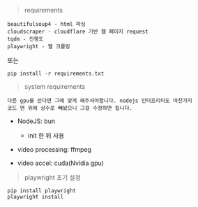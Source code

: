 > requirements

```
beautifulsoup4 - html 파싱
cloudscraper - cloudflare 기반 웹 페이지 request
tqdm - 진행도
playwright - 웹 크롤링
```

또는

```
pip install -r requirements.txt
```

> system requirements

```
다른 gpu를 쓴다면 그에 맞게 해주셔야합니다. nodejs 인터프리터도 마찬가지
코드 맨 위에 상수로 빼놨으니 그걸 수정하면 됩니다.
```

- NodeJS: bun

    - init 한 뒤 사용

- video processing: ffmpeg

- video accel: cuda(Nvidia gpu)

> playwright 초기 설정

```
pip install playwright
playwright install
```